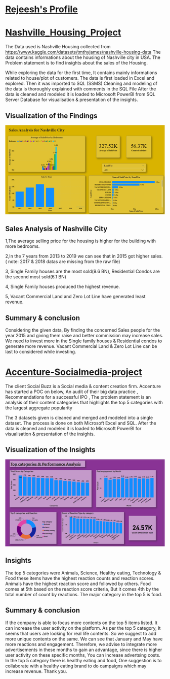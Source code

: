 # [Rejeesh's Profile](https://github.com/rejeeshravindran)
 

# [Nashville_Housing_Project](https://github.com/rejeeshravindran/Nashville_Housing_Project)

The Data used is Nashville Housing collected from https://www.kaggle.com/datasets/tmthyjames/nashville-housing-data
The data contains informations about the housing of Nashville city in USA. 
The Problem statement is to find insights about the sales of the Housing. 

While exploring the data for the first time, It contains mainly informations related to house/plot of customers.
The data is first loaded in Excel and explored. Then it was imported to SQL (SSMS) 
Cleaning and modeling of the data is thoroughly explained with comments in the SQL File 
After the data is cleaned and modeled it is loaded to Microsoft PowerBI from SQL Server Database for visualisation & presentation of the insights.

## Visualization of the Findings

![](Images/Nashville.png)


## Sales Analysis of Nashville City 

1,The average selling price for the housing is higher for the building with more bedrooms.

2,In the 7 years from 2013 to 2019 we can see that in 2015 got higher sales.
 ( note: 2017 & 2018 datas are missing from the raw file)
 
3, Single Family houses are the most sold(9.6 BN), Residential Condos are the second most sold(6.1 BN)

4, Single Family houses produced the highest revenue.

5, Vacant Commercial Land and Zero Lot Line have generated least revenue. 

## Summary & conclusion 

Considering the given data, By finding the concerned Sales people for the year 2015 and giving
them raise and better commission may increase sales.
We need to invest more in the Single family houses & Residential condos to generate more revenue.
Vacant Commercial Land & Zero Lot Line can be last to considered while investing.


# [Accenture-Socialmedia-project](https://github.com/rejeeshravindran/Accenture-Socialmedia-project)

The client Social Buzz is a Social media & content creation firm. Accenture has started a POC on below, 
An audit of their big data practice , Recommendations for a successful IPO , The problem statement is an analysis of their content categories that highlights the top 5 categories with the largest aggregate popularity 

The 3 datasets given is cleaned and merged and modeled into a single dataset. The process is done on both Microsoft Excel and SQL. After the data is cleaned and modeled it is loaded to Microsoft PowerBI for visualisation & presentation of the insights. 
## Visualization of the Insights 
![](Images/insights.png)

## Insights
The top 5 categories were Animals, Science, Healthy eating, Technology & Food these items have the highest reaction counts and reaction scores. Animals have the highest reaction score and followed by others.
Food comes at 5th based on the reaction score criteria, But it comes 4th by the total number of count by reactions.
The major category in the top 5 is food.

## Summary & conclusion 

If the company is able to focus more contents on the top 5 items listed. It can increase the user activity on the platform.
As per the top 5 category, It seems that users are looking for real life contents. So we suggest to add more unique contents on the same. 
We can see that January and May have more reactions and engagement. Therefore, we advise to integrate more advertisements in these months to gain an advantage, 
since there is higher user activity on these specific months, You can increase advertsing costs. 
In the top 5 category there is healthy eating and food, One suggestion is to collaborate with a healthy eating brand to 
do campaigns which may increase revenue. Thank you.





